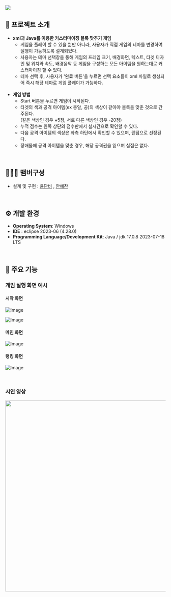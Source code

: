![](https://capsule-render.vercel.app/api?type=waving&color=auto&height=170&text=Catch%20Mind%20🖌️&textColor=ffffff&fontSize=50&animation=twinkling&section=header)

## 🚩 프로젝트 소개
- **xml과 Java를 이용한 커스터마이징 블록 맞추기 게임**
  - 게임을 플레이 할 수 있을 뿐만 아니라, 사용자가 직접 게임의 테마를 변경하여 실행이 가능하도록 설계되었다.
  - 사용자는 테마 선택창을 통해 게임의 프레임 크기, 배경화면, 텍스트, 타겟 디자인 및 위치와 속도, 배경음악 등 게임을 구성하는 모든 아이템을 원하는대로 커스터마이징 할 수 있다.
  - 테마 선택 후, 사용자가 '완료 버튼'을 누르면 선택 요소들이 xml 파일로 생성되어 즉시 해당 테마로 게임 플레이가 가능하다.
  <br>
- **게임 방법**
  - Start 버튼을 누르면 게임이 시작된다.
  - 타겟의 색과 공격 아이템(ex 총알, 공)의 색상이 같아야 블록을 맞춘 것으로 간주된다.
    <br>
    (같은 색상인 경우 +5점, 서로 다른 색상인 경우 -20점)
  - 누적 점수는 왼쪽 상단의 점수판에서 실시간으로 확인할 수 있다.
  - 다음 공격 아이템의 색상은 좌측 하단에서 확인할 수 있으며, 랜덤으로 선정된다.
  - 장애물에 공격 아이템을 맞춘 경우, 해당 공격권을 잃으며 실점은 없다.
<br>

## 🧑‍🤝‍🧑 맴버구성
 - 설계 및 구현 : [윤단비](https://github.com/yoondanbi) , [안예찬](https://github.com/yes6686)

<br>

 ## ⚙️ 개발 환경
- **Operating System**: Windows
- **IDE** : eclipse 2023-06 (4.28.0)
- **Programming Language/Development Kit**: Java / jdk 17.0.8 2023-07-18 LTS
<br>

## 💝 주요 기능
### 게임 실행 화면 예시
#### 시작 화면
![Image](https://github.com/user-attachments/assets/dc5b28cc-ff34-48ed-9e45-b235e6ddfc11)

![Image](https://github.com/user-attachments/assets/ab2e2a79-25c3-4be0-af8c-abf01778a628)

#### 메인 화면
![Image](https://github.com/user-attachments/assets/e03328a9-0e04-48f4-b2e5-87d6408ed4c9)

#### 랭킹 화면
![Image](https://github.com/user-attachments/assets/40a9afac-0454-4c5e-ac37-e39b3e2cecc1)

<br>

### 시연 영상
<a href="https://youtu.be/7Q98TVJNKnA" target="_blank"> 
  <img src="https://github.com/user-attachments/assets/6d086dbf-e18c-4eea-9db1-b0782d28d9c0" width="600"> </a> 
</details>

<br>
